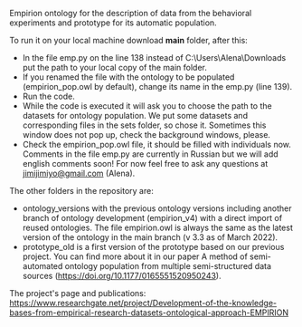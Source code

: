 Empirion ontology for the description of data from the behavioral experiments and prototype for its automatic population.

To run it on your local machine download **main** folder, after this:
- In the file emp.py on the line 138 instead of C:\Users\Alena\Downloads put the path to your local copy of the main folder. 
- If you renamed the file with the ontology to be populated (empirion_pop.owl by default), change its name in the emp.py (line 139).
- Run the code.
- While the code is executed it will ask you to choose the path to the datasets for ontology population. We put some datasets and corresponding files in the sets folder, so chose it. Sometimes this window does not pop up, check the background windows, please. 
- Check the empirion_pop.owl file, it should be filled with individuals now.
Comments in the file emp.py are currently in Russian but we will add english comments soon! For now feel free to ask any questions at jimijimiyo@gmail.com (Alena).

The other folders in the repository are:
- ontology_versions with the previous ontology versions including another branch of ontology development (empirion_v4) with a direct import of reused ontologies. The file empirion.owl is always the same as the latest version of the ontology in the main branch (v 3.3 as of March 2022).
- prototype_old is a first version of the prototype based on our previous project. You can find more about it in our paper A method of semi-automated ontology population from multiple semi-structured data sources (https://doi.org/10.1177/0165551520950243).

The project's page and publications: https://www.researchgate.net/project/Development-of-the-knowledge-bases-from-empirical-research-datasets-ontological-approach-EMPIRION
